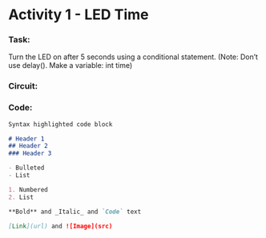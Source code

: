 # Activity 1 - LED Time

### Task:
Turn the LED on after 5 seconds using a conditional statement. (Note: Don’t use delay(). Make a variable: int time)

### Circuit:

### Code: 

```markdown
Syntax highlighted code block

# Header 1
## Header 2
### Header 3

- Bulleted
- List

1. Numbered
2. List

**Bold** and _Italic_ and `Code` text

[Link](url) and ![Image](src)
```

